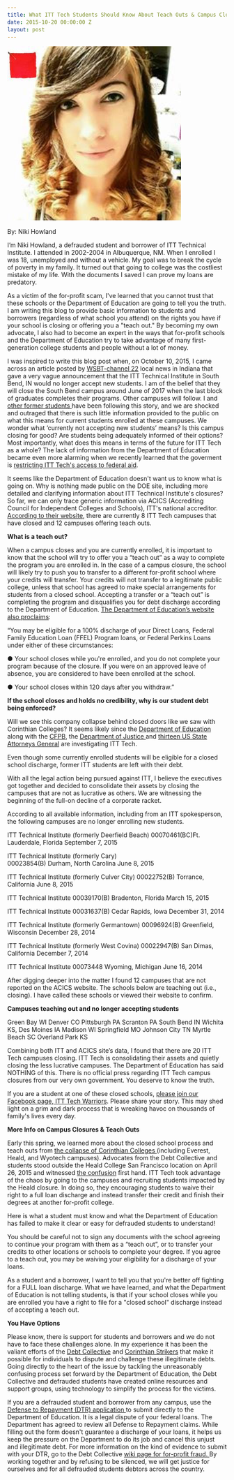 ```yaml
---
title: What ITT Tech Students Should Know About Teach Outs & Campus Closures
date: 2015-10-20 00:00:00 Z
layout: post
---
```


![alt](/assets/images/2015/10/niki2.jpg)

By: Niki Howland

I’m Niki Howland, a defrauded student and borrower of ITT Technical Institute. I attended in 2002-2004 in Albuquerque, NM. When I enrolled I was 18, unemployed and without a vehicle. My goal was to break the cycle of poverty in my family. It turned out that going to college was the costliest mistake of my life. With the documents I saved I can prove my loans are predatory.

As a victim of the for-profit scam, I've learned that you cannot trust that these schools or the Department of Education are going to tell you the truth. I am writing this blog to provide basic information to students and borrowers (regardless of what school you attend) on the rights you have if your school is closing or offering you a "teach out." By becoming my own advocate, I also had to become an expert in the ways that for-profit schools and the Department of Education try to take advantage of many first-generation college students and people without a lot of money. 

I was inspired to write this blog post when, on October 10, 2015, I came across an article posted by [WSBT-channel 22](http://m.wsbt.com/news/ITT-Tech-no-longer-accepting-new-students/35765744) local news in Indiana that gave a very vague announcement that the ITT Technical Institute in South Bend, IN would no longer accept new students. I am of the belief that they will close the South Bend campus around June of 2017 when the last block of graduates completes their programs. Other campuses will follow. I and [ other former students ](http://www.facebook.com/groups/ITTTechnicalInstituteLawsuitWarriors/)have been following this story, and we are shocked and outraged that there is such little information provided to the public on what this means for current students enrolled at these campuses. We wonder what ‘currently not accepting new students’ means? Is this campus closing for good? Are students being adequately informed of their options? Most importantly, what does this means in terms of the future for ITT Tech as a whole? The lack of information from the Department of Education became even more alarming when we recently learned that the goverment is [restricting ITT Tech's access to federal aid](http://consumerist.com/2015/10/20/more-trouble-for-itt-education-services-agency-restricts-for-profits-use-of-federal-student-aid/). 


It seems like the Department of Education doesn't want us to know what is going on. Why is nothing made public on the DOE site, including more detailed and clarifying information about ITT Technical Institute's closures? So far, we can only trace generic information via  ACICS (Accrediting Council for Independent Colleges and Schools), ITT's national accreditor. [According to their website](http://www.acics.org/commission%20actions/content.aspx?id=1476), there are currently 8 ITT Tech campuses that have closed and 12 campuses offering teach outs. 

**What is a teach out?**

When a campus closes and you are currently enrolled, it is important to know that the school will try to offer you a “teach out” as a way to complete the program you are enrolled in. In the case of a campus closure, the school will likely try to push you to transfer to a different for-profit school where your credits will transfer. Your credits will not transfer to a legitimate public college, unless that school has agreed to make special arrangements for students from a closed school. Accepting a transfer or a “teach out” is completing the program and disqualifies you for debt discharge according to the Department of Education. [The Department of Education’s website also proclaims](http://https://studentaid.ed.gov/sa/repay-loans/forgiveness-cancellation/closed-school):

“You may be eligible for a 100% discharge of your Direct Loans, Federal Family Education Loan (FFEL) Program loans, or Federal Perkins Loans under either of these circumstances:

●	Your school closes while you're enrolled, and you do not complete your program because of the closure. If you were on an approved leave of absence, you are considered to have been enrolled at the school.

●	Your school closes within 120 days after you withdraw.”

**If the school closes and holds no credibility, why is our student debt being enforced?**


Will we see this company collapse behind closed doors like we saw with Corinthian Colleges? It seems likely since the [Department of Education](http://www.insidehighered.com/news/2015/06/01/itt-faces-new-scrutiny-education-department-and-states-wake-sec-charges) along with the [CFPB](http://http://www.consumerfinance.gov/newsroom/cfpb-sues-for-profit-college-chain-itt-for-predatory-lending/), the [Department of Justice ](http://www.insidehighered.com/quicktakes/2015/09/22/itt-tech-faces-justice-department-inquiry)and [thirteen US State Attorneys General](http://www.huffingtonpost.com/davidhalperin/state-attorneys-general-o_b_4677145.html) are investigating ITT Tech. 

Even though some currently enrolled students will be eligible for a closed school discharge, former ITT students are left with their debt. 


With all the legal action being pursued against ITT, I believe the executives got together and decided to consolidate their assets by closing the campuses that are not as lucrative as others. We are witnessing the beginning of the full-on decline of a corporate racket.


According to all available information, including from an ITT spokesperson, the following campuses are no longer enrolling new students. 

ITT Technical Institute
(formerly Deerfield Beach)
00070461(BC)Ft. Lauderdale, Florida
September 7, 2015

ITT Technical Institute
(formerly Cary)  
00023854(B) Durham, North Carolina
June 8, 2015

ITT Technical Institute
(formerly Culver City) 
00022752(B) Torrance, California
June 8, 2015

ITT Technical Institute
00039170(B) Bradenton, Florida
March 15, 2015

ITT Technical Institute
00031637(B) Cedar Rapids, Iowa
December 31, 2014

ITT Technical Institute
(formerly Germantown)
00096924(B) Greenfield, Wisconsin
December 28, 2014

ITT Technical Institute
(formerly West Covina)
00022947(B) San Dimas, California
December 7, 2014

ITT Technical Institute
00073448 Wyoming, Michigan
June 16, 2014

After digging deeper into the matter I found 12 campuses that are not reported on the ACICS website. The schools below are teaching out (i.e., closing). I have called these schools or viewed their website to confirm. 

**Campuses teaching out and no longer accepting students**

Green Bay WI
Denver CO
Pittsburgh PA
Scranton PA
South Bend IN
Wichita KS,
Des Moines IA
Madison WI
Springfield MO
Johnson City TN
Myrtle Beach SC
Overland Park KS

Combining both ITT and ACICS site’s data, I found that there are 20 ITT Tech campuses closing. ITT Tech is consolidating their assets and quietly closing the less lucrative campuses. The Department of Education has said NOTHING of this. There is no official press regarding ITT Tech campus closures from our very own government. You deserve to know the truth. 

If you are a student at one of these closed schools, [please join our Facebook page, ITT Tech Warriors](http://www.facebook.com/groups/ITTTechnicalInstituteLawsuitWarriors/). Please share your story. This may shed light on a grim and dark process that is wreaking havoc on thousands of family's lives every day.

**More Info on Campus Closures & Teach Outs**

Early this spring, we learned more about the closed school process and teach outs from [the collapse of Corinthian Colleges ](http://www.oag.ca.gov/Corinthian)(including Everest, Heald, and Wyotech campuses). Advocates from the Debt Collective and students stood outside the Heald College San Francisco location on April 26, 2015 and witnessed [the confusion](http://abc7news.com/education/students-shocked-over-heald-college-closure/683817/ ) first hand. ITT Tech took advantage of the chaos by going to the campuses and recruiting students impacted by the Heald closure. In doing so, they encouraging students to waive their right to a full loan discharge and instead transfer their credit and finish their degrees at another for-profit college. 

Here is what a student must know and what the Department of Education has failed to make it clear or easy for defrauded students to understand!


You should be careful not to sign any documents with the school agreeing to continue your program with them as a “teach out”, or to transfer your credits to other locations or schools to complete your degree. If you agree to a teach out, you may be waiving your eligibility for a discharge of your loans. 

As a student and a borrower, I want to tell you that you're better off fighting for a FULL loan discharge. What we have learned, and what the Department of Education is not telling students, is that if your school closes while you are enrolled you have a right to file for a "closed school" discharge instead of accepting a teach out. 




**You Have Options**

Please know, there is support for students and borrowers and we do not have to face these challenges alone. In my experience it has been the valiant efforts of the [Debt Collective](http://) and [Corinthian Strikers](http://debtcollective.org/studentstrike) that make it possible for individuals to dispute and challenge these illegitimate debts. Going directly to the heart of the issue by tackling the unreasonably confusing process set forward by the Department of Education, the Debt Collective and defrauded students have created online resources and support groups, using technology to simplify the process for the victims.

If you are a defrauded student and borrower from any campus, use the [Defense to Repayment (DTR)  application ](http://debtcollective.org/defense-to-repayment) to submit directly to the Department of Education. It is a legal dispute of your federal loans. The Department has agreed to review all Defense to Repayment claims. While filling out the form doesn't guarantee a discharge of your loans, it helps us keep the pressure on the Department to do its job and cancel this unjust and illegitimate debt. For more information on the kind of evidence to submit with your DTR, go to the Debt Collective [wiki page for for-profit fraud. ](http://wiki.debtcollective.org/For_Profit_Fraud) By working together and by refusing to be silenced, we will get justice for ourselves and for all defrauded students debtors across the country. 